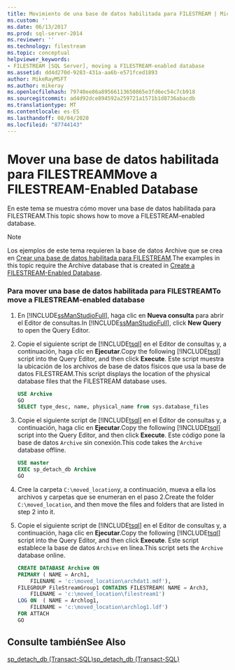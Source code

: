 ```yaml
---
title: Movimiento de una base de datos habilitada para FILESTREAM | Microsoft Docs
ms.custom: ''
ms.date: 06/13/2017
ms.prod: sql-server-2014
ms.reviewer: ''
ms.technology: filestream
ms.topic: conceptual
helpviewer_keywords:
- FILESTREAM [SQL Server], moving a FILESTREAM-enabled database
ms.assetid: dd4d270d-9283-431a-aa6b-e571fced1893
author: MikeRayMSFT
ms.author: mikeray
ms.openlocfilehash: 79740ee86a89566113650865e3fd6ec54c7cb918
ms.sourcegitcommit: ad4d92dce894592a259721a1571b1d8736abacdb
ms.translationtype: MT
ms.contentlocale: es-ES
ms.lasthandoff: 08/04/2020
ms.locfileid: "87744143"
---
```

# <a name="move-a-filestream-enabled-database"></a><span data-ttu-id="ee199-102">Mover una base de datos habilitada para FILESTREAM</span><span class="sxs-lookup"><span data-stu-id="ee199-102">Move a FILESTREAM-Enabled Database</span></span>
  <span data-ttu-id="ee199-103">En este tema se muestra cómo mover una base de datos habilitada para FILESTREAM.</span><span class="sxs-lookup"><span data-stu-id="ee199-103">This topic shows how to move a FILESTREAM-enabled database.</span></span>  
  
> [!NOTE]  
>  <span data-ttu-id="ee199-104">Los ejemplos de este tema requieren la base de datos Archive que se crea en [Crear una base de datos habilitada para FILESTREAM](create-a-filestream-enabled-database.md).</span><span class="sxs-lookup"><span data-stu-id="ee199-104">The examples in this topic require the Archive database that is created in [Create a FILESTREAM-Enabled Database](create-a-filestream-enabled-database.md).</span></span>  
  
### <a name="to-move-a-filestream-enabled-database"></a><span data-ttu-id="ee199-105">Para mover una base de datos habilitada para FILESTREAM</span><span class="sxs-lookup"><span data-stu-id="ee199-105">To move a FILESTREAM-enabled database</span></span>  
  
1.  <span data-ttu-id="ee199-106">En [!INCLUDE[ssManStudioFull](../../includes/ssmanstudiofull-md.md)], haga clic en **Nueva consulta** para abrir el Editor de consultas.</span><span class="sxs-lookup"><span data-stu-id="ee199-106">In [!INCLUDE[ssManStudioFull](../../includes/ssmanstudiofull-md.md)], click **New Query** to open the Query Editor.</span></span>  
  
2.  <span data-ttu-id="ee199-107">Copie el siguiente script de [!INCLUDE[tsql](../../includes/tsql-md.md)] en el Editor de consultas y, a continuación, haga clic en **Ejecutar**.</span><span class="sxs-lookup"><span data-stu-id="ee199-107">Copy the following [!INCLUDE[tsql](../../includes/tsql-md.md)] script into the Query Editor, and then click **Execute**.</span></span> <span data-ttu-id="ee199-108">Este script muestra la ubicación de los archivos de base de datos físicos que usa la base de datos FILESTREAM.</span><span class="sxs-lookup"><span data-stu-id="ee199-108">This script displays the location of the physical database files that the FILESTREAM database uses.</span></span>  
  
    ```sql  
    USE Archive  
    GO  
    SELECT type_desc, name, physical_name from sys.database_files  
    ```  
  
3.  <span data-ttu-id="ee199-109">Copie el siguiente script de [!INCLUDE[tsql](../../includes/tsql-md.md)] en el Editor de consultas y, a continuación, haga clic en **Ejecutar**.</span><span class="sxs-lookup"><span data-stu-id="ee199-109">Copy the following [!INCLUDE[tsql](../../includes/tsql-md.md)] script into the Query Editor, and then click **Execute**.</span></span> <span data-ttu-id="ee199-110">Este código pone la base de datos `Archive` sin conexión.</span><span class="sxs-lookup"><span data-stu-id="ee199-110">This code takes the `Archive` database offline.</span></span>  
  
    ```sql  
    USE master  
    EXEC sp_detach_db Archive  
    GO  
    ```  
  
4.  <span data-ttu-id="ee199-111">Cree la carpeta `C:\moved_location`y, a continuación, mueva a ella los archivos y carpetas que se enumeran en el paso 2.</span><span class="sxs-lookup"><span data-stu-id="ee199-111">Create the folder `C:\moved_location`, and then move the files and folders that are listed in step 2 into it.</span></span>  
  
5.  <span data-ttu-id="ee199-112">Copie el siguiente script de [!INCLUDE[tsql](../../includes/tsql-md.md)] en el Editor de consultas y, a continuación, haga clic en **Ejecutar**.</span><span class="sxs-lookup"><span data-stu-id="ee199-112">Copy the following [!INCLUDE[tsql](../../includes/tsql-md.md)] script into the Query Editor, and then click **Execute**.</span></span> <span data-ttu-id="ee199-113">Este script establece la base de datos `Archive` en línea.</span><span class="sxs-lookup"><span data-stu-id="ee199-113">This script sets the `Archive` database online.</span></span>  
  
    ```sql  
    CREATE DATABASE Archive ON  
    PRIMARY ( NAME = Arch1,  
        FILENAME = 'c:\moved_location\archdat1.mdf'),  
    FILEGROUP FileStreamGroup1 CONTAINS FILESTREAM( NAME = Arch3,  
        FILENAME = 'c:\moved_location\filestream1')  
    LOG ON  ( NAME = Archlog1,  
        FILENAME = 'c:\moved_location\archlog1.ldf')  
    FOR ATTACH  
    GO  
    ```  
  
## <a name="see-also"></a><span data-ttu-id="ee199-114">Consulte también</span><span class="sxs-lookup"><span data-stu-id="ee199-114">See Also</span></span>  
 [<span data-ttu-id="ee199-115">sp_detach_db &#40;Transact-SQL&#41;</span><span class="sxs-lookup"><span data-stu-id="ee199-115">sp_detach_db &#40;Transact-SQL&#41;</span></span>](/sql/relational-databases/system-stored-procedures/sp-detach-db-transact-sql)  
  
  
